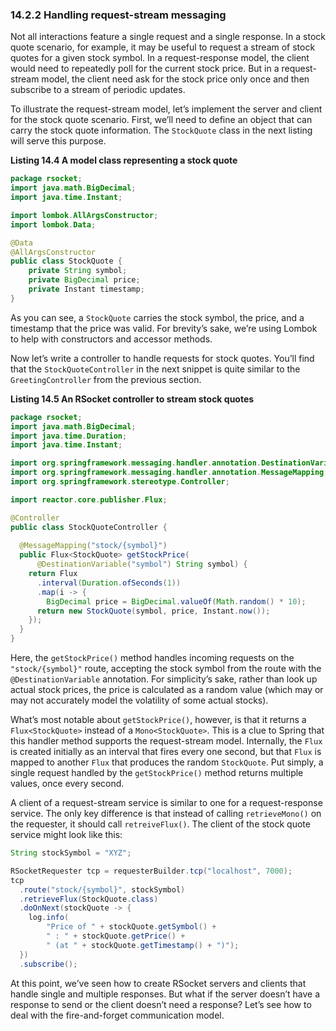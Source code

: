 ### 14.2.2 Handling request-stream messaging

Not all interactions feature a single request and a single response. In a stock quote scenario, for example, it may be useful to request a stream of stock quotes for a given stock symbol. In a request-response model, the client would need to repeatedly poll for the current stock price. But in a request-stream model, the client need ask for the stock price only once and then subscribe to a stream of periodic updates.

To illustrate the request-stream model, let’s implement the server and client for the stock quote scenario. First, we’ll need to define an object that can carry the stock quote information. The `StockQuote` class in the next listing will serve this purpose.

**Listing 14.4 A model class representing a stock quote**
```java
package rsocket;
import java.math.BigDecimal;
import java.time.Instant;

import lombok.AllArgsConstructor;
import lombok.Data;

@Data
@AllArgsConstructor
public class StockQuote {
    private String symbol;
    private BigDecimal price;
    private Instant timestamp;
}
```

As you can see, a `StockQuote` carries the stock symbol, the price, and a timestamp that the price was valid. For brevity’s sake, we’re using Lombok to help with constructors and accessor methods.

Now let’s write a controller to handle requests for stock quotes. You’ll find that the `StockQuoteController` in the next snippet is quite similar to the `GreetingController` from the previous section.


**Listing 14.5 An RSocket controller to stream stock quotes**
```java
package rsocket;
import java.math.BigDecimal;
import java.time.Duration;
import java.time.Instant;

import org.springframework.messaging.handler.annotation.DestinationVariable;
import org.springframework.messaging.handler.annotation.MessageMapping;
import org.springframework.stereotype.Controller;

import reactor.core.publisher.Flux;

@Controller
public class StockQuoteController {
  
  @MessageMapping("stock/{symbol}")
  public Flux<StockQuote> getStockPrice(
      @DestinationVariable("symbol") String symbol) {
    return Flux
      .interval(Duration.ofSeconds(1))
      .map(i -> {
        BigDecimal price = BigDecimal.valueOf(Math.random() * 10);
      return new StockQuote(symbol, price, Instant.now());
    });
  }
}
```

Here, the `getStockPrice()` method handles incoming requests on the `"stock/{symbol}"` route, accepting the stock symbol from the route with the `@DestinationVariable` annotation. For simplicity’s sake, rather than look up actual stock prices, the price is calculated as a random value (which may or may not accurately model the volatility of some actual stocks).

What’s most notable about `getStockPrice()`, however, is that it returns a `Flux<StockQuote>` instead of a `Mono<StockQuote>`. This is a clue to Spring that this handler method supports the request-stream model. Internally, the `Flux` is created initially as an interval that fires every one second, but that `Flux` is mapped to another `Flux` that produces the random `StockQuote`. Put simply, a single request handled by the `getStockPrice()` method returns multiple values, once every second.

A client of a request-stream service is similar to one for a request-response service. The only key difference is that instead of calling `retrieveMono()` on the requester, it should call `retreiveFlux()`. The client of the stock quote service might look like this:

```java
String stockSymbol = "XYZ";

RSocketRequester tcp = requesterBuilder.tcp("localhost", 7000);
tcp
  .route("stock/{symbol}", stockSymbol)
  .retrieveFlux(StockQuote.class)
  .doOnNext(stockQuote -> {
    log.info(
        "Price of " + stockQuote.getSymbol() +
        " : " + stockQuote.getPrice() +
        " (at " + stockQuote.getTimestamp() + ")");
  })
  .subscribe();
```

At this point, we’ve seen how to create RSocket servers and clients that handle single and multiple responses. But what if the server doesn’t have a response to send or the client doesn’t need a response? Let’s see how to deal with the fire-and-forget communication model.
